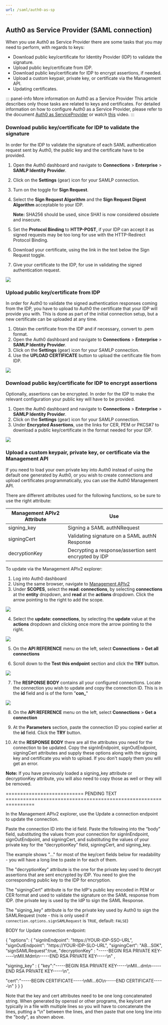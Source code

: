 ```yaml
---
url: /saml/auth0-as-sp
---
```


## Auth0 as Service Provider (SAML connection)

When you use Auth0 as Service Provider there are some tasks that you may need to perform, with regards to keys:
+ Download public key/certificate for Identity Provider (IDP) to validate the signature.
+ Upload public key/certificate from IDP.
+ Download public key/certificate for IDP  to encrypt assertions, if needed.
+ Upload a custom keypair, private key, or certificate via the Management API.
+ Updating certificates.

::: panel-info More information on Auth0 as a Service Provider
This article describes only those tasks are related to keys and certificates. For detailed information on how to configure Auth0 as a Service Provider, please refer to the document [Auth0 as ServiceProvider](/saml-sp-generic) or watch [this](/saml-configuration#configuring-auth0-as-a-service-provider) video.
:::

### Download public key/certificate for IDP to validate the signature

In order for the IDP to validate the signature of each SAML authentication request sent by Auth0, the public key and the certificate have to be provided.

1. Open the Auth0 dashboard and navigate to __Connections__ > __Enterprise__ > __SAMLP Identity Provider__.
2. Click on the __Settings__ (gear) icon for your SAMLP connection.
3. Turn on the toggle for __Sign Request__.
4. Select the __Sign Request Algorithm__ and the __Sign Request Digest Algorithm__ acceptable to your IDP.

	__Note:__ SHA256 should be used, since SHA1 is now considered obsolete and insecure.

5. Set the __Protocol Binding__ to __HTTP-POST__, if your IDP can accept it as signed requests may be too long for use with the HTTP-Redirect Protocol Binding.
6. Download your certificate, using the link in the text below the  Sign Request toggle.
7. Give your certificate to the IDP, for use in validating the signed authentication request.

![](media/articles/public-key-cryptography/sp-download-cert.png)

### Upload public key/certificate from IDP

In order for Auth0 to validate the signed authentication responses coming from the IDP, you have to upload to Auth0 the certificate that your IDP will provide you with. This is done as part of the initial connection setup, but a new certificate can be uploaded at any time.

1. Obtain the certificate from the IDP and if necessary, convert to .pem format.
2. Open the Auth0 dashboard and navigate to __Connections__ > __Enterprise__ > __SAMLP Identity Provider__.
3. Click on the __Settings__ (gear) icon for your SAMLP connection.
4. Use the __UPLOAD CERTIFICATE__ button to upload the certificate file from IDP.

![](media/articles/public-key-cryptography/sp-upload-cert.png)

### Download public key/certificate for IDP to encrypt assertions

Optionally, assertions can be encrypted. In order for the IDP to make the relevant configuration your public key will have to be provided. 

1. Open the Auth0 dashboard and navigate to __Connections__ > __Enterprise__ > __SAMLP Identity Provider__.
2. Click on the __Settings__ (gear) icon for your SAMLP connection.
3. Under __Encrypted Assertions__, use the links for CER, PEM or PKCS#7 to download a public key/certificate in the format needed for your IDP.

![](media/articles/public-key-cryptography/sp-encrypted-assertions.png)

### Upload a custom keypair, private key, or certificate via the Management API

If you need to load your own private key into Auth0 instead of using the default one generated by Auth0, or you wish to create connections and upload certificates programmatically, you can use the Auth0 Management API. 

There are different attributes used for the following functions, so be sure to use the right attribute:

| Management APIv2 Attribute | Use  |
| -------------------------- | ---- |
| signing_key                | Signing a SAML authNRequest |
| signingCert                | Validating signature on a SAML authN Response |
| decryptionKey              | Decrypting a response/assertion sent encrypted by IDP |

To update via the Management APIv2 explorer:

1. Log into Auth0 dashboard
2. Using the same browser, navigate to [Management APIv2](https://auth0.com/docs/api/v2)
3. Under __SCOPES__, select the __read: connections__, by selecting __connections__ at the __entity__ dropdown, and __read__ at the __actions__ dropdown. Click the arrow pointing to the right to add the scope.

![](media/articles/public-key-cryptography/mgmt-api-scope-read-conn.png)

4. Select the __update: connections__, by selecting the __update__ value at the __actions__ dropdown and clicking once more the arrow pointing to the right.

![](media/articles/public-key-cryptography/mgmt-api-scope-update-conn.png)

5. On the __API REFERENCE__ menu on the left, select __Connections__ > __Get all connections__

6. Scroll down to the __Test this endpoint__ section and click the __TRY__ button.

![](media/articles/public-key-cryptography/mgmt-api-get-conn-try.png)

7. The __RESPONSE BODY__ contains all your configured connections. Locate the connection you wish to update and copy the connection ID. This is in the __id__ field and is of the form "**con_**_<alphanumeric>_"

![](media/articles/public-key-cryptography/mgmt-api-get-conn-id.png)

8. On the __API REFERENCE__ menu on the left, select __Connections__ > __Get a connection__

9. At the __Parameters__ section, paste the connection ID you copied earlier at the __id__ field. Click the __TRY__ button.

10. At the __RESPONSE BODY__ there are all the attributes you need for the connection to be updated. Copy the signInEndpoint, signOutEndpoint, signingCert attributes and supply these options along with the signing key and certificate you wish to upload.  If you don't supply them you will get an error.

__Note:__ If you have previously loaded a signing_key attribute or decryptionKey attribute, you will also need to copy those as well or they will be removed.





=========================== PENDING TEXT ================================================================


In the Management APIv2 explorer, use the Update a connection endpoint to update the connection.

Paste the connection ID into the id field.
Paste the following into the “body” field, substituting the values from your connection for signInEndpoint, signOutEndpoint, and signingCert, and substituting the values of your private key for the “decryptionKey” field, signingCert, and signing_key.

The example shows "..." for most of the key/cert fields below for readability - you will have a long line to paste in for each of them.

The "decryptionKey" attribute is the one for the private key used to decrypt assertions that are sent encrypted by IDP.  You need to give the corresponding public key to the IDP for encryption.

The "signingCert" attribute is for the  IdP's public key encoded in PEM or CER format and used to validate the signature on the SAML response from IDP. (the private key is used by the IdP to sign the SAML Response.

The "signing_key" attribute is for the private key used by Auth0 to sign the SAMLRequest (note - this is only used if `connection.options.signSAMLRequest` is `TRUE`, default: `FALSE`)

BODY for Update connection endpoint:

{
"options": {
"signInEndpoint": "https://YOUR-IDP-SSO-URL",
"signOutEndpoint": "https://YOUR-IDP-SLO-URL",
"signingCert": "AB...S0K",
“signSAMLRequest”:true,
"decryptionKey" : "-----BEGIN RSA PRIVATE KEY-----\nMII.Mdm\n-----END RSA PRIVATE KEY-----\n" ,

"signing_key" : {
"key":"-----BEGIN RSA PRIVATE KEY-----\nMII...dm\n-----END RSA PRIVATE KEY-----\n",

"cert":"-----BEGIN CERTIFICATE-----\nMI...6O\n-----END CERTIFICATE-----\n"
}
}
}

Note that the key and cert attributes need to be one long concatenated string. When generated by openssl or other programs, the key/cert are typically in a file with multiple lines so you will have to concatenate the lines, putting a “\n” between the lines, and then paste that one long line into the "body", as shown above.

